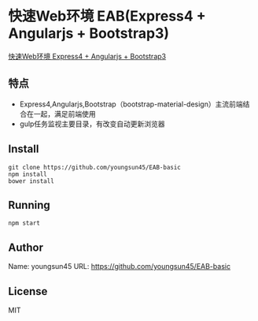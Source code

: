 快速Web环境 EAB(Express4 + Angularjs + Bootstrap3)
========================

[快速Web环境 Express4 + Angularjs + Bootstrap3](https://github.com/youngsun45/EAB-basic)

## 特点
- Express4,Angularjs,Bootstrap（bootstrap-material-design）主流前端结合在一起，满足前端使用
- gulp任务监视主要目录，有改变自动更新浏览器

## Install

```{bash}
git clone https://github.com/youngsun45/EAB-basic
npm install
bower install
```

## Running

```{bash}
npm start
```
## Author
Name: youngsun45
URL: https://github.com/youngsun45/EAB-basic

## License
MIT

